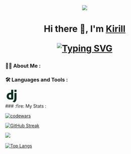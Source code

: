 <div id="header" align="center">
  <img src="https://media.giphy.com/media/M9gbBd9nbDrOTu1Mqx/giphy.gif" width="100"/>
</div>
<h1 align="center">Hi there 👋, I'm <a href="https://daniilshat.ru/" target="_blank">Kirill</a>
  
[![Typing SVG](https://readme-typing-svg.herokuapp.com?color=%2336BCF7&lines=I+am+beginner+Python+developer+:в)](https://git.io/typing-svg)

### :woman_technologist: About Me :
### :hammer_and_wrench: Languages and Tools :
<div>
  <img src="https://github.com/devicons/devicon/blob/master/icons/django/django-plain.svg" title="Git" **alt="Git" width="40" height="40"/>
</div>
### :fire: My Stats :

[![codewars](https://www.codewars.com/users/Indi77erence/badges/small)](https://www.codewars.com/users/Indi77erence)

[![GitHub Streak](http://github-readme-streak-stats.herokuapp.com?user=Indi77erence&theme=dark&background=000000)](https://git.io/streak-stats)

![](https://komarev.com/ghpvc/?username=Indi77erence)

[![Top Langs](https://github-readme-stats.vercel.app/api/top-langs/?username=Indi77erence&layout=compact)](https://github.com/anuraghazra/github-readme-stats)

